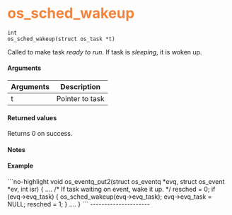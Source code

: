 ## <font color="#F2853F" style="font-size:24pt"> os_sched_wakeup </font>

```no-highlight
int
os_sched_wakeup(struct os_task *t)
```

Called to make task *ready to run*. If task is *sleeping*, it is woken up.


#### Arguments

| Arguments | Description |
|-----------|-------------|
| t | Pointer to task |

#### Returned values

Returns 0 on success.

#### Notes


#### Example

<Add text to set up the context for the example here>
```no-highlight
void
os_eventq_put2(struct os_eventq *evq, struct os_event *ev, int isr)
{
    ....
        /* If task waiting on event, wake it up. */
    resched = 0;
    if (evq->evq_task) {
        os_sched_wakeup(evq->evq_task);
        evq->evq_task = NULL;
        resched = 1;
    }
    ....
}
```
---------------------


